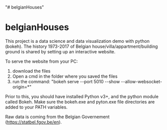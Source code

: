 "# belgianHouses" 
# belgianHouses

This project is a data science and data visualization demo with python (bokeh).
The history 1973-2017 of Belgian house/villa/appartment/building ground is shared by setting up an interactive website.

To serve the website from your PC: 
1. download the files
2. Open a cmd in the folder where you saved the files
3. run the command: "bokeh serve --port 5010 --show --allow-websocket-origin=*"

Prior to this, you should have installed Python v3+, and the python module called Bokeh. Make sure the bokeh.exe and pyton.exe file directories are added to your PATH variables.

Raw data is coming from the Belgian Governement (https://statbel.fgov.be/en).
